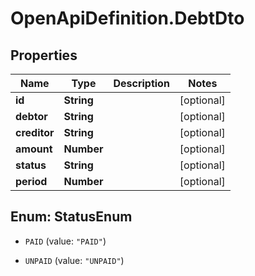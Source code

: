 # OpenApiDefinition.DebtDto

## Properties

Name | Type | Description | Notes
------------ | ------------- | ------------- | -------------
**id** | **String** |  | [optional] 
**debtor** | **String** |  | [optional] 
**creditor** | **String** |  | [optional] 
**amount** | **Number** |  | [optional] 
**status** | **String** |  | [optional] 
**period** | **Number** |  | [optional] 



## Enum: StatusEnum


* `PAID` (value: `"PAID"`)

* `UNPAID` (value: `"UNPAID"`)




